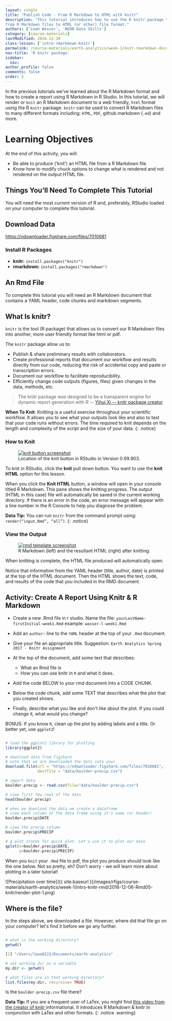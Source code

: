 ```yaml
---
layout: single
title: "Publish Code - From R Markdown to HTML with knitr"
description: "This tutorial introduces how to use the R knitr package to publish
from R Markdown files to HTML (or other) file format."
authors: ['Leah Wasser', 'NEON Data Skills']
category: [course-materials]
lastModified: 2016-12-20
class-lesson: ['intro-rmarkdown-knitr']
permalink: /course-materials/earth-analytics/week-1/knit-rmarkdown-document-to-pdf/
nav-title: 'R knitr package'
sidebar:
  nav:
author_profile: false
comments: false
order: 5
---
```



In the previous tutorials we've learned about the R Markdown format and how
to create a report using R Markdown in R Studio. In this tutorial, we will
render or `knit` an R Markdown document to a web friendly, `html` format using
the R `knitr` package. `knitr` can be used to convert R Markdown files to many
different formats including: `HTML`, `PDF`, github markdown (`.md`) and more.

<div class='notice--success' markdown="1">

# Learning Objectives

At the end of this activity, you will:

* Be able to produce (‘knit’) an HTML file from a R Markdown file.
* Know how to modify chuck options to change what is rendered and not rendered on the output HTML file.

## Things You’ll Need To Complete This Tutorial

You will need the most current version of R and, preferably, RStudio loaded on
your computer to complete this tutorial.

## Download Data

https://ndownloader.figshare.com/files/7010681

### Install R Packages

* **knitr:** `install.packages("knitr")`
* **rmarkdown:** `install.packages("rmarkdown")`

## An Rmd File

To complete this tutorial you will need an R Markdown document that contains a
YAML header, code chunks and markdown segments.

</div>

## What Is knitr?

`knitr` is the tool (R package) that allows us to convert our R Markdown files into another,
more user friendly format like html or pdf.

The `knitr` package allow us to:

* Publish & share preliminary results with collaborators.
* Create professional reports that document our workflow and results directly
from our code, reducing the risk of accidental copy and paste or transcription errors.
* Document our workflow to facilitate reproducibility.
* Efficiently change code outputs (figures, files) given changes in the data, methods, etc.

>The knitr package was designed to be a transparent engine for dynamic report
generation with R --
<a href="http://yihui.name/knitr/" target="_blank"> Yihui Xi -- knitr package creator</a>



<i class="fa fa-star"></i> **When To Knit**: Knitting is a useful exercise
throughout your scientific workflow. It allows you to see what your outputs
look like and also to test that your code runs without errors.
The time required to knit depends on the length and complexity of the script
and the size of your data.
{: .notice}

### How to Knit

<figure>
	<a href="{{ site.url }}{{ site.baseurl }}/images/course-materials/earth-analytics/week-1/intro-knitr-rmd/KnitButton-screenshot.png">
	<img src="{{ site.url }}{{ site.baseurl }}/images/course-materials/earth-analytics/week-1/intro-knitr-rmd/KnitButton-screenshot.png" alt="knit button screenshot"></a>
	<figcaption> Location of the knit button in RStudio in Version 0.99.903.
	</figcaption>
</figure>

To knit in RStudio, click the **knit** pull down button. You want to use the
**knit HTML** option for this lesson.

When you click the **Knit HTML** button, a  window will open in your console
titled R Markdown. This
pane shows the knitting progress. The output (HTML in this case) file will
automatically be saved in the current working directory. If there is an error
in the code, an error message will appear with a line number in the R Console
to help you diagnose the problem.

<i class="fa fa-star"></i> **Data Tip:** You can run `knitr` from the command prompt
using: `render(“input.Rmd”, “all”)`.
{: .notice}


### View the Output

<figure>
	<a href="{{ site.url }}{{ site.baseurl }}/images/course-materials/earth-analytics/week-1/intro-knitr-rmd/Rmd-screenshot-html.png">
	<img src="{{ site.url }}{{ site.baseurl }}/images/course-materials/earth-analytics/week-1/intro-knitr-rmd/Rmd-screenshot-html.png" alt="rmd template screenshot"></a>
	<figcaption> R Markdown (left) and the resultant HTML (right) after knitting.
	</figcaption>
</figure>

When knitting is complete, the HTML file produced will automatically open.

Notice that information from the YAML header (title, author, date) is printed
at the top of the HTML document. Then the HTML shows the text, code, and
results of the code that you included in the RMD document.

<div class="notice--warning" markdown="1">

## Activity: Create A Report Using Knitr & R Markdown

* Create a new .Rmd file in r studio. Name the file: `yourLastName-firstInitial-week1.Rmd`
example: `wasser-l-week1.Rmd`

* Add an `author:` line to the `YAML` header at the top of your `.Rmd` document.
* Give your file an appropriate title. Suggestion: `Earth Analytics Spring 2017 - Knitr Assignment`
* At the top of the document, add some text that describes:

   * What an Rmd file is
   * How you can use knitr in `R` and what it does.

* Add the code BELOW to your rmd document into a CODE CHUNK.
* Below the code chunk, add some TEXT that describes what the plot that you created
shows.
* Finally, describe what you like and don't like about the plot. If you could
change it, what would you change?

BONUS: If you know `R`, clean up the plot by adding labels and a title. Or better
yet, use `ggplot2`!


</div>


```r

# load the ggplot2 library for plotting
library(ggplot2)

# download data from figshare
# note that we are downloaded the data into your
download.file(url = "https://ndownloader.figshare.com/files/7010681",
              destfile = "data/boulder-precip.csv")

# import data
boulder.precip <- read.csv(file="data/boulder-precip.csv")

# view first few rows of the data
head(boulder.precip)

# when we download the data we create a dataframe
# view each column of the data frame using it's name (or header)
boulder.precip$DATE

# view the precip column
boulder.precip$PRECIP

# q plot stands for quick plot. Let's use it to plot our data
qplot(x=boulder.precip$DATE,
      y=boulder.precip$PRECIP)

```

When you `knit` your `.Rmd` file to pdf, the plot you produce should look like
the one below. Not so pretty, eh? Don't worry - we will learn more about plotting
in a later tutorial!

![Precipitation over time]({{ site.baseurl }}/images/rfigs/course-materials/earth-analytics/week-1/intro-knitr-rmd/2016-12-06-Rmd05-knitr/render-plot-1.png)


## Where is the file?

In the steps above, we downloaded a file. However, where did that file go on your
computer? let's find it before we go any further.

```r

# what is the working directory?
getwd()

[1] "/Users/lewa8222/Documents/earth-analytics"

# set working dir as a variable
my.dir <- getwd()

# what files are in that working directory?
list.files(my.dir, recursive= TRUE)
```
Is the `boulder-precip.csv` file there?

<i class="fa fa-star"></i> **Data Tip:** If you are a frequent user of LaTex,
you might find
<a href="http://cdn.screenr.com/video/8352c25b-7324-4134-970b-b7c427381adb.mp4" target="_blank">this video from the creator of knitr </a>
informational. It introduces R Markdown & knitr in conjunction with LaTex and
other formats.
{: .notice .warning}
